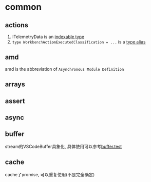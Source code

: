 # common

## actions

1. ITelemetryData is an [indexable type](https://www.typescriptlang.org/docs/handbook/interfaces.html#indexable-types)
2. `type WorkbenchActionExecutedClassification = ...` is a [type alias](https://www.typescriptlang.org/docs/handbook/advanced-types.html#type-aliases)


## amd
amd is the abbreviation of `Asynchronous Module Definition`

## arrays

## assert

## async

## buffer
stream的VSCodeBuffer具象化, 具体使用可以参考[buffer.test](../test/common/buffer.test.ts)

## cache
cache了promise, 可以重复使用(不是完全确定)
